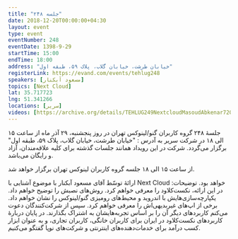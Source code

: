 ```yaml
---
title: "جلسه ۲۴۸"
date: 2018-12-20T00:00:00+04:30
layout: event
type: event
eventNumber: 248
eventDate: 1398-9-29
startTime: 15:00
endTime: 18:00
address: "خیابان طرشت، خیابان گلاب، پلاک ۵۹، طبقه اول"
registerLink: https://evand.com/events/tehlug248
speakers: [مسعود آبکنار]
topics: [Next Cloud]
lat: 35.717723
lng: 51.341266
locations: [سریر]
videos: [https://archive.org/details/TEHLUG249NextcloudMasoudAbkenar720p]
---
```

جلسهٔ ۲۴۸ گروه کاربران گنو/لینوکس تهران در روز پنجشنبه، ۲۹ آذر ماه از ساعت ۱۵ الی ۱۸ در شرکت سریر به آدرس : "خیابان طرشت، خیابان گلاب، پلاک ۵۹، طبقه اول" برگزار می‌گردد. شرکت در این رویداد همانند جلسات گذشته برای کلیه علاقه‌مندان، آزاد و رایگان می‌باشد.

از ساعت ۱۵ الی ۱۸ جلسه گروه کاربران لینوکس تهران برگزار خواهد شد.

ارائهٔ توسّط آقای مسعود آبکنار با موضوع آشنایی با Next Cloud خواهد بود.
توضیحات: در این ارائه، نکست‌کلاود را معرفی خواهم کرد. روش‌های نصبش را توضیح خواهم داد. یکپارچه‌سازی‌هایش با اندروید و محیط‌های رومیزی گنو/لینوکس را نشان خواهم داد. برخی از اپ‌های غیربدیهی‌اش را معرفی خواهم کرد. سپس از شرکت‌کنندگان دعوت می‌کنم کاربردهای دیگر آن را بر اساس تجربه‌هایشان به اشتراک بگذارند. در پایان دربارهٔ کاربردهای نکست‌کلاود در ایران برای کاربران خانگی، کاربران تجاری، و به عنوان ابزار کسب درآمد برای خدمات‌دهنده‌های اینترنتی و شرکت‌های نوپا گفتگو می‌کنیم.
